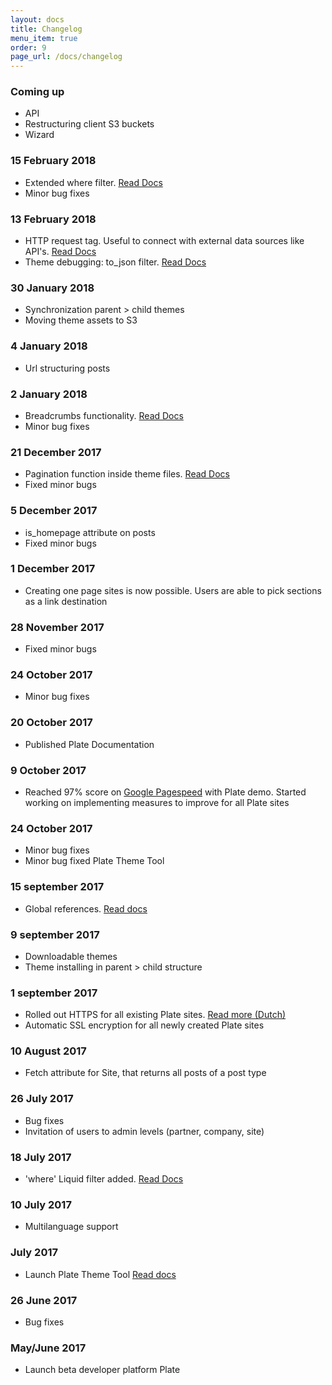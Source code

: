 ```yaml
---
layout: docs
title: Changelog
menu_item: true
order: 9
page_url: /docs/changelog
---
```


### Coming up

- API
- Restructuring client S3 buckets
- Wizard

### 15 February 2018
- Extended where filter. [Read Docs](/docs/templating-reference/filters#where)
- Minor bug fixes

### 13 February 2018
- HTTP request tag. Useful to connect with external data sources like API's. [Read Docs](/docs/templating-reference/tags#http_request)
- Theme debugging: to_json filter. [Read Docs](/docs/templating-reference/filters#to_json)

### 30 January 2018
- Synchronization parent > child themes
- Moving theme assets to S3

### 4 January 2018
- Url structuring posts

### 2 January 2018
- Breadcrumbs functionality. [Read Docs](/docs/templating-reference/objects#breadcrumbs)
- Minor bug fixes

### 21 December 2017
- Pagination function inside theme files. [Read Docs](/docs/templating-reference/tags#paginate)
- Fixed minor bugs

### 5 December 2017
- is_homepage attribute on posts
- Fixed minor bugs

### 1 December 2017
- Creating one page sites is now possible. Users are able to pick sections as a link destination

### 28 November 2017
- Fixed minor bugs

### 24 October 2017
- Minor bug fixes

### 20 October 2017
- Published Plate Documentation

### 9 October 2017
- Reached 97% score on [Google Pagespeed](https://developers.google.com/speed/pagespeed/insights/) with Plate demo. Started working on implementing measures to improve for all Plate sites

### 24 October 2017
- Minor bug fixes
- Minor bug fixed Plate Theme Tool

### 15 september 2017
- Global references. [Read docs](/docs/content-fields#references)

### 9 september 2017
- Downloadable themes
- Theme installing in parent > child structure

### 1 september 2017
- Rolled out HTTPS for all existing Plate sites. [Read more (Dutch)](https://www.platehelp.nl/posts/https-website)
- Automatic SSL encryption for all newly created Plate sites

### 10 August 2017
- Fetch attribute for Site, that returns all posts of a post type

### 26 July 2017
- Bug fixes
- Invitation of users to admin levels (partner, company, site)

### 18 July 2017
- 'where' Liquid filter added. [Read Docs](/docs/templating-reference/filters#where)

### 10 July 2017
- Multilanguage support

### July 2017
- Launch Plate Theme Tool [Read docs](/docs/theme-tool)

### 26 June 2017
- Bug fixes

### May/June 2017
- Launch beta developer platform Plate
